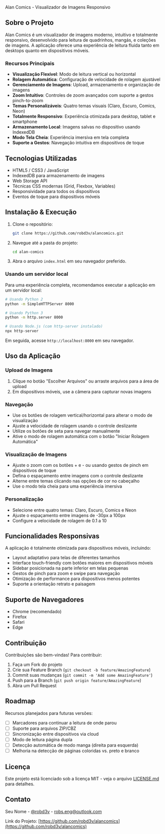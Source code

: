 Alan Comics - Visualizador de Imagens Responsivo

## Sobre o Projeto

Alan Comics é um visualizador de imagens moderno, intuitivo e totalmente responsivo, desenvolvido para leitura de quadrinhos, mangás, e coleções de imagens. A aplicação oferece uma experiência de leitura fluida tanto em desktops quanto em dispositivos móveis.

### Recursos Principais

- **Visualização Flexível**: Modo de leitura vertical ou horizontal
- **Rolagem Automática**: Configuração de velocidade de rolagem ajustável
- **Gerenciamento de Imagens**: Upload, armazenamento e organização de imagens
- **Zoom Intuitivo**: Controles de zoom avançados com suporte a gestos pinch-to-zoom
- **Temas Personalizáveis**: Quatro temas visuais (Claro, Escuro, Comics, Neon)
- **Totalmente Responsivo**: Experiência otimizada para desktop, tablet e smartphone
- **Armazenamento Local**: Imagens salvas no dispositivo usando IndexedDB
- **Modo Tela Cheia**: Experiência imersiva em tela completa
- **Suporte a Gestos**: Navegação intuitiva em dispositivos de toque

## Tecnologias Utilizadas

- HTML5 / CSS3 / JavaScript
- IndexedDB para armazenamento de imagens
- Web Storage API
- Técnicas CSS modernas (Grid, Flexbox, Variables)
- Responsividade para todos os dispositivos
- Eventos de toque para dispositivos móveis

## Instalação & Execução

1. Clone o repositório:
   ```bash
   git clone https://github.com/robd3v/alancomics.git
   ```

2. Navegue até a pasta do projeto:
   ```bash
   cd alan-comics
   ```

3. Abra o arquivo `index.html` em seu navegador preferido.

### Usando um servidor local

Para uma experiência completa, recomendamos executar a aplicação em um servidor local:

```bash
# Usando Python 2
python -m SimpleHTTPServer 8000

# Usando Python 3
python -m http.server 8000

# Usando Node.js (com http-server instalado)
npx http-server
```

Em seguida, acesse `http://localhost:8000` em seu navegador.

## Uso da Aplicação

### Upload de Imagens

1. Clique no botão "Escolher Arquivos" ou arraste arquivos para a área de upload
2. Em dispositivos móveis, use a câmera para capturar novas imagens

### Navegação

- Use os botões de rolagem vertical/horizontal para alterar o modo de visualização
- Ajuste a velocidade de rolagem usando o controle deslizante
- Utilize os botões de seta para navegar manualmente
- Ative o modo de rolagem automática com o botão "Iniciar Rolagem Automática"

### Visualização de Imagens

- Ajuste o zoom com os botões + e - ou usando gestos de pinch em dispositivos de toque
- Defina o espaçamento entre imagens com o controle deslizante
- Alterne entre temas clicando nas opções de cor no cabeçalho
- Use o modo tela cheia para uma experiência imersiva

### Personalização

- Selecione entre quatro temas: Claro, Escuro, Comics e Neon
- Ajuste o espaçamento entre imagens de -30px a 100px
- Configure a velocidade de rolagem de 0.1 a 10

## Funcionalidades Responsivas

A aplicação é totalmente otimizada para dispositivos móveis, incluindo:

- Layout adaptativo para telas de diferentes tamanhos
- Interface touch-friendly com botões maiores em dispositivos móveis
- Sidebar posicionada na parte inferior em telas pequenas
- Gestos de pinch para zoom e swipe para navegação
- Otimização de performance para dispositivos menos potentes
- Suporte a orientação retrato e paisagem

## Suporte de Navegadores

- Chrome (recomendado)
- Firefox
- Safari
- Edge

## Contribuição

Contribuições são bem-vindas! Para contribuir:

1. Faça um Fork do projeto
2. Crie sua Feature Branch (`git checkout -b feature/AmazingFeature`)
3. Commit suas mudanças (`git commit -m 'Add some AmazingFeature'`)
4. Push para a Branch (`git push origin feature/AmazingFeature`)
5. Abra um Pull Request

## Roadmap

Recursos planejados para futuras versões:

- [ ] Marcadores para continuar a leitura de onde parou
- [ ] Suporte para arquivos ZIP/CBZ
- [ ] Sincronização entre dispositivos via cloud
- [ ] Modo de leitura página dupla
- [ ] Detecção automática de modo manga (direita para esquerda)
- [ ] Melhoria na detecção de páginas coloridas vs. preto e branco

## Licença

Este projeto está licenciado sob a licença MIT - veja o arquivo [LICENSE.md](LICENSE.md) para detalhes.

## Contato

Seu Nome - [@robd3v](https://instagram.com/robd3v) - robs.eng@outlook.com

Link do Projeto: [https://github.com/robd3v/alancomics](https://github.com/robd3v/alancomics)
